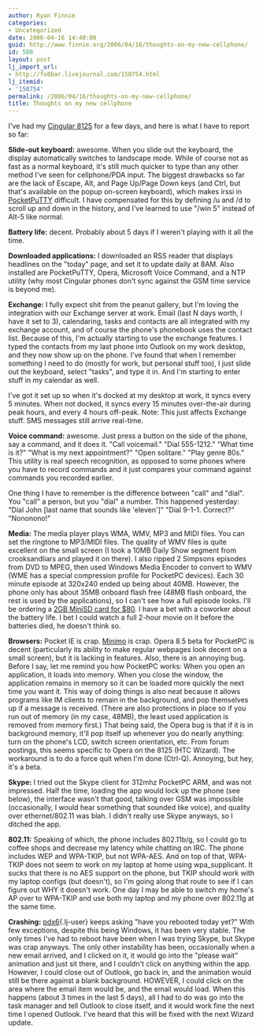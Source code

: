 ```yaml
---
author: Ryan Finnie
categories:
- Uncategorized
date: 2006-04-16 14:40:00
guid: http://www.finnie.org/2006/04/16/thoughts-on-my-new-cellphone/
id: 580
layout: post
lj_import_url:
- http://fo0bar.livejournal.com/150754.html
lj_itemid:
- '150754'
permalink: /2006/04/16/thoughts-on-my-new-cellphone/
title: Thoughts on my new cellphone
---
```

I've had my [Cingular 8125](http://www.cingular.com/8125_consumer) for a few days, and here is what I have to report so far:

**Slide-out keyboard:** awesome. When you slide out the keyboard, the display automatically switches to landscape mode. While of course not as fast as a normal keyboard, it's still much quicker to type than any other method I've seen for cellphone/PDA input. The biggest drawbacks so far are the lack of Escape, Alt, and Page Up/Page Down keys (and Ctrl, but that's available on the popup on-screen keyboard), which makes irssi in [PocketPuTTY](http://www.pocketputty.net/) difficult. I have compensated for this by defining /u and /d to scroll up and down in the history, and I've learned to use "/win 5" instead of Alt-5 like normal.

**Battery life:** decent. Probably about 5 days if I weren't playing with it all the time.

**Downloaded applications:** I downloaded an RSS reader that displays headlines on the "today" page, and set it to update daily at 8AM. Also installed are PocketPuTTY, Opera, Microsoft Voice Command, and a NTP utility (why most Cingular phones don't sync against the GSM time service is beyond me).

**Exchange:** I fully expect shit from the peanut gallery, but I'm loving the integration with our Exchange server at work. Email (last N days worth, I have it set to 3), calendaring, tasks and contacts are all integrated with my exchange account, and of course the phone's phonebook uses the contact list. Because of this, I'm actually starting to use the exchange features. I typed the contacts from my last phone into Outlook on my work desktop, and they now show up on the phone. I've found that when I remember something I need to do (mostly for work, but personal stuff too), I just slide out the keyboard, select "tasks", and type it in. And I'm starting to enter stuff in my calendar as well.

I've got it set up so when it's docked at my desktop at work, it syncs every 5 minutes. When not docked, it syncs every 15 minutes over-the-air during peak hours, and every 4 hours off-peak. Note: This just affects Exchange stuff. SMS messages still arrive real-time.

**Voice command:** awesome. Just press a button on the side of the phone, say a command, and it does it. "Call voicemail." "Dial 555-1212." "What time is it?" "What is my next appointment?" "Open solitare." "Play genre 80s." This utility is real speech recognition, as opposed to some phones where you have to record commands and it just compares your command against commands you recorded earlier.

One thing I have to remember is the difference between "call" and "dial". You "call" a person, but you "dial" a number. This happened yesterday: "Dial John [last name that sounds like 'eleven']" "Dial 9-1-1. Correct?" "Nononono!"

**Media:** The media player plays WMA, WMV, MP3 and MIDI files. You can set the ringtone to MP3/MIDI files. The quality of WMV files is quite excellent on the small screen (I took a 10MB Daily Show segment from crooksandliars and played it on there). I also ripped 2 Simpsons episodes from DVD to MPEG, then used Windows Media Encoder to convert to WMV (WME has a special compression profile for PocketPC devices). Each 30 minute episode at 320x240 ended up being about 40MB. However, the phone only has about 35MB onboard flash free (48MB flash onboard, the rest is used by the applications), so I can't see how a full episode looks. I'll be ordering a [2GB MiniSD card for $80](http://www.supermediastore.com/adata-2gb-minisd-card.html). I have a bet with a coworker about the battery life. I bet I could watch a full 2-hour movie on it before the batteries died, he doesn't think so.

**Browsers:** Pocket IE is crap. [Minimo](http://www.mozilla.org/projects/minimo/) is crap. Opera 8.5 beta for PocketPC is decent (particularly its ability to make regular webpages look decent on a small screen), but it is lacking in features. Also, there is an annoying bug. Before I say, let me remind you how PocketPC works: When you open an application, it loads into memory. When you close the window, the application remains in memory so it can be loaded more quickly the next time you want it. This way of doing things is also neat because it allows programs like IM clients to remain in the background, and pop themselves up if a message is received. (There are also protections in place so if you run out of memory (in my case, 48MB), the least used application is removed from memory first.) That being said, the Opera bug is that if it is in background memory, it'll pop itself up whenever you do nearly anything: turn on the phone's LCD, switch screen orientation, etc. From forum postings, this seems specific to Opera on the 8125 (HTC Wizard). The workaround is to do a force quit when I'm done (Ctrl-Q). Annoying, but hey, it's a beta.

**Skype:** I tried out the Skype client for 312mhz PocketPC ARM, and was not impressed. Half the time, loading the app would lock up the phone (see below), the interface wasn't that good, talking over GSM was impossible (occasionally, I would hear something that sounded like voice), and quality over ethernet/802.11 was blah. I didn't really use Skype anyways, so I ditched the app. 

**802.11:** Speaking of which, the phone includes 802.11b/g, so I could go to coffee shops and decrease my latency while chatting on IRC. The phone includes WEP and WPA-TKIP, but not WPA-AES. And on top of that, WPA-TKIP does not seem to work on my laptop at home using wpa_supplicant. It sucks that there is no AES support on the phone, but TKIP should work with my laptop configs (but doesn't), so I'm going along that route to see if I can figure out WHY it doesn't work. One day I may be able to switch my home's AP over to WPA-TKIP and use both my laptop and my phone over 802.11g at the same time.

**Crashing:** [pdx6](http://www.livejournal.com/users/pdx6){.lj-user} keeps asking "have you rebooted today yet?" With few exceptions, despite this being Windows, it has been very stable. The only times I've had to reboot have been when I was trying Skype, but Skype was crap anyways. The only other instability has been, occasionally when a new email arrived, and I clicked on it, it would go into the "please wait" animation and just sit there, and I couldn't click on anything within the app. However, I could close out of Outlook, go back in, and the animation would still be there against a blank background. HOWEVER, I could click on the area where the email item would be, and the email would load. When this happens (about 3 times in the last 5 days), all I had to do was go into the task manager and tell Outlook to close itself, and it would work fine the next time I opened Outlook. I've heard that this will be fixed with the next Wizard update.

